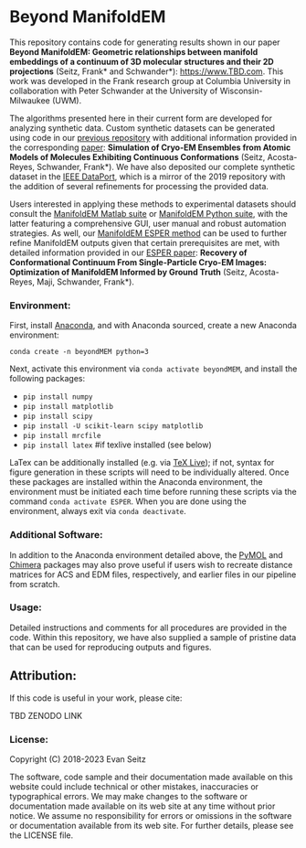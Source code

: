 # Beyond ManifoldEM
This repository contains code for generating results shown in our paper **Beyond ManifoldEM: Geometric relationships between manifold embeddings of a continuum of 3D molecular structures and their 2D projections** (Seitz, Frank* and Schwander*): https://www.TBD.com. This work was developed in the Frank research group at Columbia University in collaboration with Peter Schwander at the University of Wisconsin-Milwaukee (UWM).

The algorithms presented here in their current form are developed for analyzing synthetic data. Custom synthetic datasets can be generated using code in our [previous repository](https://github.com/evanseitz/cryoEM_synthetic_continua) with additional information provided in the corresponding [paper](https://www.biorxiv.org/content/10.1101/864116v1): **Simulation of Cryo-EM Ensembles from Atomic Models of Molecules Exhibiting Continuous Conformations** (Seitz, Acosta-Reyes, Schwander, Frank*). We have also deposited our complete synthetic dataset in the [IEEE DataPort](https://ieee-dataport.org/documents/manifoldem-esper-data-and-code-repository), which is a mirror of the 2019 repository with the addition of several refinements for processing the provided data.

Users interested in applying these methods to experimental datasets should consult the [ManifoldEM Matlab suite](https://github.com/GMashayekhi/ManifoldEM_Matlab) or [ManifoldEM Python suite](https://github.com/evanseitz/ManifoldEM_Python), with the latter featuring a comprehensive GUI, user manual and robust automation strategies. As well, our [ManifoldEM ESPER method](https://github.com/evanseitz/ESPER) can be used to further refine ManifoldEM outputs given that certain prerequisites are met, with detailed information provided in our [ESPER paper](https://ieeexplore.ieee.org/document/9773954): **Recovery of Conformational Continuum From Single-Particle Cryo-EM Images: Optimization of ManifoldEM Informed by Ground Truth** (Seitz, Acosta-Reyes, Maji, Schwander, Frank*).

### Environment:
First, install [Anaconda](https://docs.anaconda.com/anaconda/install), and with Anaconda sourced, create a new Anaconda environment:

`conda create -n beyondMEM python=3`

Next, activate this environment via `conda activate beyondMEM`, and install the following packages:

- `pip install numpy`
- `pip install matplotlib`
- `pip install scipy`
- `pip install -U scikit-learn scipy matplotlib`
- `pip install mrcfile`
- `pip install latex` #if texlive installed (see below)

LaTex can be additionally installed (e.g. via [TeX Live](https://tug.org/texlive)); if not, syntax for figure generation in these scripts will need to be individually altered. Once these packages are installed within the Anaconda environment, the environment must be initiated each time before running these scripts via the command `conda activate ESPER`. When you are done using the environment, always exit via `conda deactivate`.

### Additional Software:
In addition to the Anaconda environment detailed above, the [PyMOL](https://pymol.org/2/) and [Chimera](https://www.cgl.ucsf.edu/chimera/) packages may also prove useful if users wish to recreate distance matrices for ACS and EDM files, respectively, and earlier files in our pipeline from scratch.

### Usage:
Detailed instructions and comments for all procedures are provided in the code. Within this repository, we have also supplied a sample of pristine data that can be used for reproducing outputs and figures.

## Attribution:
If this code is useful in your work, please cite:

TBD ZENODO LINK

### License:
Copyright (C) 2018-2023 Evan Seitz

The software, code sample and their documentation made available on this website could include technical or other mistakes, inaccuracies or typographical errors. We may make changes to the software or documentation made available on its web site at any time without prior notice. We assume no responsibility for errors or omissions in the software or documentation available from its web site. For further details, please see the LICENSE file.
